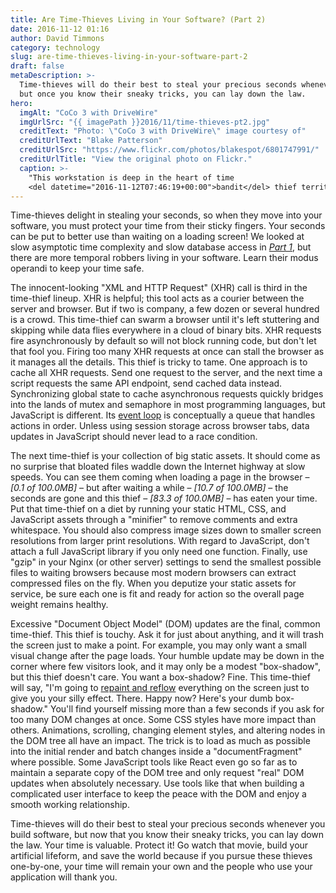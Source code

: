 ```yaml
---
title: Are Time-Thieves Living in Your Software? (Part 2)
date: 2016-11-12 01:16
author: David Timmons
category: technology
slug: are-time-thieves-living-in-your-software-part-2
draft: false
metaDescription: >-
  Time-thieves will do their best to steal your precious seconds whenever you build software,
  but once you know their sneaky tricks, you can lay down the law.
hero:
  imgAlt: "CoCo 3 with DriveWire"
  imgUrlSrc: "{{ imagePath }}2016/11/time-thieves-pt2.jpg"
  creditText: "Photo: \"CoCo 3 with DriveWire\" image courtesy of"
  creditUrlText: "Blake Patterson"
  creditUrlSrc: "https://www.flickr.com/photos/blakespot/6801747991/"
  creditUrlTitle: "View the original photo on Flickr."
  caption: >-
    "This workstation is deep in the heart of time
    <del datetime="2016-11-12T07:46:19+00:00">bandit</del> thief territory."
---
```


Time-thieves delight in stealing your seconds, so when they move into
your software, you must protect your time from their sticky fingers.
Your seconds can be put to better use than waiting on a loading screen!
We looked at slow asymptotic time complexity and slow database access in
*[Part 1][3]*, but there are more temporal robbers living in your
software. Learn their modus operandi to keep your time safe.

The innocent-looking "XML and HTTP Request" (XHR) call is third in the
time-thief lineup. XHR is helpful; this tool acts as a courier between
the server and browser. But if two is company, a few dozen or several
hundred is a crowd. This time-thief can swarm a browser until it's left
stuttering and skipping while data flies everywhere in a cloud of binary
bits. XHR requests fire asynchronously by default so will not block
running code, but don't let that fool you. Firing too many XHR requests
at once can stall the browser as it manages all the details. This thief
is tricky to tame. One approach is to cache all XHR requests. Send one
request to the server, and the next time a script requests the same API
endpoint, send cached data instead. Synchronizing global state to cache
asynchronous requests quickly bridges into the lands of mutex and
semaphore in most programming languages, but JavaScript is different.
Its [event loop][4] is conceptually a queue that handles actions in
order. Unless using session storage across browser tabs, data updates
in JavaScript should never lead to a race condition.

The next time-thief is your collection of big static assets. It should
come as no surprise that bloated files waddle down the Internet highway
at slow speeds. You can see them coming when loading a page in the
browser – *\[0.1 of 100.0MB\]* – but after waiting a while – *\[10.7 of
100.0MB\]* – the seconds are gone and this thief – *\[83.3 of 100.0MB\]*
– has eaten your time. Put that time-thief on a diet by running your
static HTML, CSS, and JavaScript assets through a "minifier" to remove
comments and extra whitespace. You should also compress image sizes down
to smaller screen resolutions from larger print resolutions. With regard
to JavaScript, don't attach a full JavaScript library if you only need
one function. Finally, use "gzip" in your Nginx (or other server)
settings to send the smallest possible files to waiting browsers because
most modern browsers can extract compressed files on the fly. When you
deputize your static assets for service, be sure each one is fit and
ready for action so the overall page weight remains healthy.

Excessive "Document Object Model" (DOM) updates are the final, common
time-thief. This thief is touchy. Ask it for just about anything, and it
will trash the screen just to make a point. For example, you may only
want a small visual change after the page loads. Your humble update may
be down in the corner where few visitors look, and it may only be a
modest "box-shadow", but this thief doesn't care. You want a box-shadow?
Fine. This time-thief will say, "I'm going to [repaint and reflow][5]
everything on the screen just to give you your silly effect. There.
Happy now? Here's your dumb box-shadow." You'll find yourself missing
more than a few seconds if you ask for too many DOM changes at once.
Some CSS styles have more impact than others. Animations, scrolling,
changing element styles, and altering nodes in the DOM tree all have an
impact. The trick is to load as much as possible into the initial render
and batch changes inside a "documentFragment" where possible. Some
JavaScript tools like React even go so far as to maintain a separate
copy of the DOM tree and only request "real" DOM updates when absolutely
necessary. Use tools like that when building a complicated user
interface to keep the peace with the DOM and enjoy a smooth working
relationship.

Time-thieves will do their best to steal your precious seconds whenever
you build software, but now that you know their sneaky tricks, you can
lay down the law. Your time is valuable. Protect it! Go watch that
movie, build your artificial lifeform, and save the world because if you
pursue these thieves one-by-one, your time will remain your own and the
people who use your application will thank you.


[3]: {{buildPath}}are-time-thieves-living-in-your-software-part-1/ "Are Time-Thieves Living in Your Software? (Part 1)"

[4]: https://developer.mozilla.org/en-US/docs/Web/JavaScript/EventLoop "Visit developer.mozilla.org."

[5]: http://www.phpied.com/rendering-repaint-reflowrelayout-restyle/ "Visit www.phpied.com."
